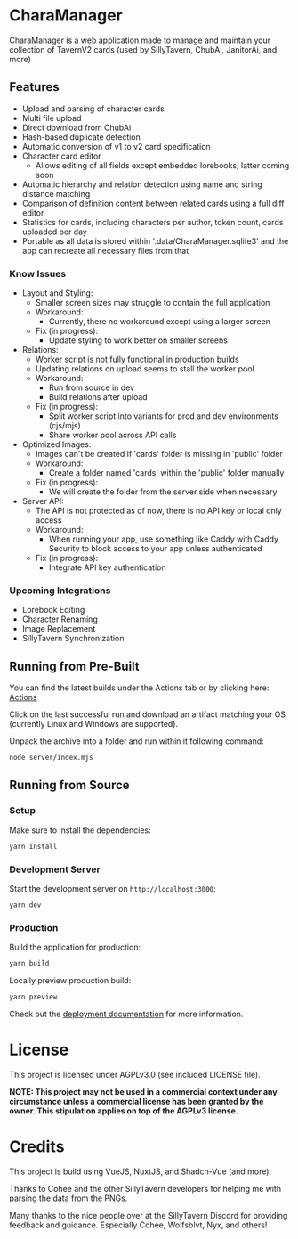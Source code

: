 # CharaManager

CharaManager is a web application made to manage and maintain your collection of TavernV2 cards (used by SillyTavern, ChubAi, JanitorAi, and more)

## Features

- Upload and parsing of character cards
- Multi file upload
- Direct download from ChubAi
- Hash-based duplicate detection
- Automatic conversion of v1 to v2 card specification
- Character card editor
  - Allows editing of all fields except embedded lorebooks, latter coming soon
- Automatic hierarchy and relation detection using name and string distance matching
- Comparison of definition content between related cards using a full diff editor
- Statistics for cards, including characters per author, token count, cards uploaded per day
- Portable as all data is stored within '.data/CharaManager.sqlite3' and the app can recreate all necessary files from that

### Know Issues
- Layout and Styling:
  - Smaller screen sizes may struggle to contain the full application
  - Workaround:
    - Currently, there no workaround except using a larger screen
  - Fix (in progress):
    - Update styling to work better on smaller screens
- Relations:
  - Worker script is not fully functional in production builds
  - Updating relations on upload seems to stall the worker pool
  - Workaround:
    - Run from source in dev
    - Build relations after upload
  - Fix (in progress):
    - Split worker script into variants for prod and dev environments (cjs/mjs)
    - Share worker pool across API calls
- Optimized Images:
  - Images can't be created if 'cards' folder is missing in 'public' folder
  - Workaround:
    - Create a folder named 'cards' within the 'public' folder manually
  - Fix (in progress):
    - We will create the folder from the server side when necessary
- Server API:
  - The API is not protected as of now, there is no API key or local only access
  - Workaround:
    - When running your app, use something like Caddy with Caddy Security to block access to your app unless authenticated
  - Fix (in progress):
    - Integrate API key authentication

### Upcoming Integrations
- Lorebook Editing
- Character Renaming
- Image Replacement
- SillyTavern Synchronization

## Running from Pre-Built

You can find the latest builds under the Actions tab or by clicking here: [Actions](https://github.com/Dakraid/CharaManager/actions)

Click on the last successful run and download an artifact matching your OS (currently Linux and Windows are supported).

Unpack the archive into a folder and run within it following command:

```bash
node server/index.mjs
```

## Running from Source

### Setup

Make sure to install the dependencies:

```bash
yarn install
```

### Development Server

Start the development server on `http://localhost:3000`:

```bash
yarn dev
```

### Production

Build the application for production:

```bash
yarn build
```

Locally preview production build:

```bash
yarn preview
```

Check out the [deployment documentation](https://nuxt.com/docs/getting-started/deployment) for more information.

# License

This project is licensed under AGPLv3.0 (see included LICENSE file).

**NOTE: This project may not be used in a commercial context under any circumstance unless a commercial license has been granted by the owner. This stipulation applies on top of the AGPLv3 license.**

# Credits

This project is build using VueJS, NuxtJS, and Shadcn-Vue (and more).

Thanks to Cohee and the other SillyTavern developers for helping me with parsing the data from the PNGs.

Many thanks to the nice people over at the SillyTavern Discord for providing feedback and guidance. Especially Cohee, Wolfsblvt, Nyx, and others!
